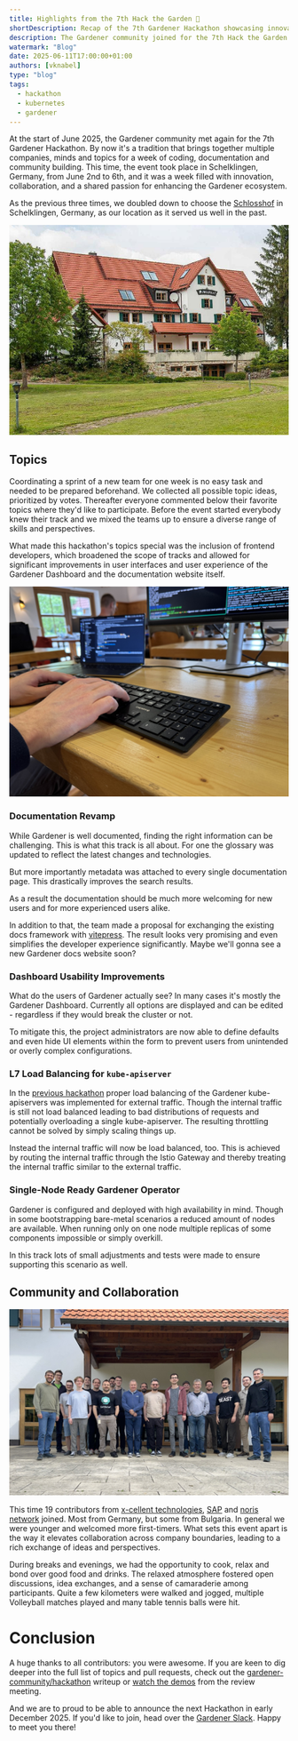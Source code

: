 ```yaml
---
title: Highlights from the 7th Hack the Garden 🔨
shortDescription: Recap of the 7th Gardener Hackathon showcasing innovative changes and community collaboration.
description: The Gardener community joined for the 7th Hack the Garden Hackathon to improve the Ecosystem.
watermark: "Blog"
date: 2025-06-11T17:00:00+01:00
authors: [vknabel]
type: "blog"
tags:
  - hackathon
  - kubernetes
  - gardener
---
```


At the start of June 2025, the Gardener community met again for the 7th Gardener Hackathon. By now it's a tradition that brings together multiple companies, minds and topics for a week of coding, documentation and community building. This time, the event took place in Schelklingen, Germany, from June 2nd to 6th, and it was a week filled with innovation, collaboration, and a shared passion for enhancing the Gardener ecosystem.

<!-- truncate -->

As the previous three times, we doubled down to choose the [Schlosshof](https://schlosshof-info.de) in Schelklingen, Germany, as our location as it served us well in the past.


![](./schlosshof.jpg)

## Topics

Coordinating a sprint of a new team for one week is no easy task and needed to be prepared beforehand. We collected all possible topic ideas, prioritized by votes. Thereafter everyone commented below their favorite topics where they'd like to participate.
Before the event started everybody knew their track and we mixed the teams up to ensure a diverse range of skills and perspectives.

What made this hackathon's topics special was the inclusion of frontend developers, which broadened the scope of tracks and allowed for significant improvements in user interfaces and user experience of the Gardener Dashboard and the documentation website itself.


![](./hack-the-garden-hands-on.jpg)

### Documentation Revamp

While Gardener is well documented, finding the right information can be challenging. This is what this track is all about. For one the glossary was updated to reflect the latest changes and technologies.

But more importantly metadata was attached to every single documentation page. This drastically improves the search results.

As a result the documentation should be much more welcoming for new users and for more experienced users alike.

In addition to that, the team made a proposal for exchanging the existing docs framework with [vitepress](https://vitepress.dev/). The result looks very promising and even simplifies the developer experience significantly. Maybe we'll gonna see a new Gardener docs website soon?

### Dashboard Usability Improvements

What do the users of Gardener actually see? In many cases it's mostly the Gardener Dashboard. Currently all options are displayed and can be edited - regardless if they would break the cluster or not.

To mitigate this, the project administrators are now able to define defaults and even hide UI elements within the form to prevent users from unintended or overly complex configurations.

### L7 Load Balancing for `kube-apiserver`

In the [previous hackathon](/blog/2024/12/hack-the-garden) proper load balancing of the Gardener kube-apiservers was implemented for external traffic. Though the internal traffic is still not load balanced leading to bad distributions of requests and potentially overloading a single kube-apiserver. The resulting throttling cannot be solved by simply scaling things up.

Instead the internal traffic will now be load balanced, too. This is achieved by routing the internal traffic through the Istio Gateway and thereby treating the internal traffic similar to the external traffic.

### Single-Node Ready Gardener Operator

Gardener is configured and deployed with high availability in mind. Though in some bootstrapping bare-metal scenarios a reduced amount of nodes are available.
When running only on one node multiple replicas of some components impossible or simply overkill.

In this track lots of small adjustments and tests were made to ensure supporting this scenario as well.

## Community and Collaboration


![Hackathon attendees](./hack-the-garden-attendees.jpg)

This time 19 contributors from [x-cellent technologies](https://www.x-cellent.com), [SAP](https://sap.com) and [noris network](https://www.noris.de) joined. Most from Germany, but some from Bulgaria. In general we were younger and welcomed more first-timers.  What sets this event apart is the way it elevates collaboration across company boundaries, leading to a rich exchange of ideas and perspectives.

During breaks and evenings, we had the opportunity to cook, relax and bond over good food and drinks. The relaxed atmosphere fostered open discussions, idea exchanges, and a sense of camaraderie among participants. Quite a few kilometers were walked and jogged, multiple Volleyball matches played and many table tennis balls were hit.

# Conclusion

A huge thanks to all contributors: you were awesome. If you are keen to dig deeper into the full list of topics and pull requests, check out the [gardener-community/hackathon](https://github.com/gardener-community/hackathon/tree/main/2025-06_Schelklingen) writeup or [watch the demos](https://youtu.be/TCLXovw43HA) from the review meeting.

And we are to proud to be able to announce the next Hackathon in early December 2025. If you'd like to join, head over the [Gardener Slack](https://join.slack.com/t/gardener-cloud/shared_invite/zt-33c9daems-3oOorhnqOSnldZPWqGmIBw).
Happy to meet you there!
